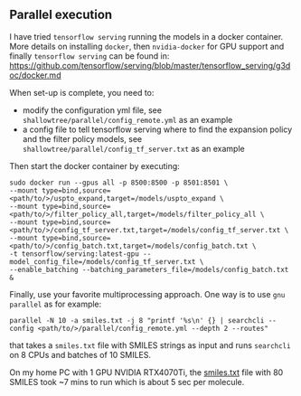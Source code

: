 ## Parallel execution
I have tried ```tensorflow serving``` running the models in a docker container. More details on installing ```docker```, then ```nvidia-docker``` for GPU support and finally ```tensorflow serving``` can be found in: https://github.com/tensorflow/serving/blob/master/tensorflow_serving/g3doc/docker.md

When set-up is complete, you need to:
- modify the configuration yml file, see ``shallowtree/parallel/config_remote.yml`` as an example
- a config file to tell tensorflow serving where to find the expansion policy and the filter policy models, see ``shallowtree/parallel/config_tf_server.txt`` as an example

Then start the docker container by executing:
```
sudo docker run --gpus all -p 8500:8500 -p 8501:8501 \
--mount type=bind,source=<path/to/>/uspto_expand,target=/models/uspto_expand \
--mount type=bind,source=<path/to/>/filter_policy_all,target=/models/filter_policy_all \
--mount type=bind,source=<path/to/>/config_tf_server.txt,target=/models/config_tf_server.txt \
--mount type=bind,source=<path/to/>/config_batch.txt,target=/models/config_batch.txt \
-t tensorflow/serving:latest-gpu --model_config_file=/models/config_tf_server.txt \
--enable_batching --batching_parameters_file=/models/config_batch.txt &
```

Finally, use your favorite multiprocessing approach. One way is to use ``gnu parallel`` as for example:
```
parallel -N 10 -a smiles.txt -j 8 "printf '%s\n' {} | searchcli --config <path/to/>/parallel/config_remote.yml --depth 2 --routes"
```
that takes a ``smiles.txt`` file with SMILES strings as input and runs ``searchcli`` on 8 CPUs and batches of 10 SMILES. 

On my home PC with 1 GPU NVIDIA RTX4070Ti, the [smiles.txt](.shallow-tree/shallowtree/smiles.txt) file with 80 SMILES took ~7 mins to run which is about 5 sec per molecule.
